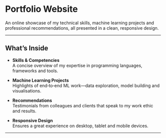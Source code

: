 # Portfolio Website

An online showcase of my technical skills, machine learning projects and professional recommendations, all presented in a clean, responsive design.

---

## What’s Inside

- **Skills & Competencies**  
  A concise overview of my expertise in programming languages, frameworks and tools.

- **Machine Learning Projects**  
  Highlights of end‑to‑end ML work—data exploration, model building and visualisations.

- **Recommendations**  
  Testimonials from colleagues and clients that speak to my work ethic and results.

- **Responsive Design**  
  Ensures a great experience on desktop, tablet and mobile devices.

---
